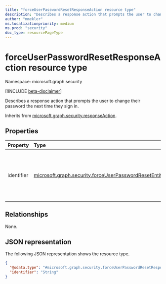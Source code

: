 ```yaml
---
title: "forceUserPasswordResetResponseAction resource type"
description: "Describes a response action that prompts the user to change their password the next time they sign in."
author: "mmekler"
ms.localizationpriority: medium
ms.prod: "security"
doc_type: resourcePageType
---
```


# forceUserPasswordResetResponseAction resource type

Namespace: microsoft.graph.security

[!INCLUDE [beta-disclaimer](../../includes/beta-disclaimer.md)]

Describes a response action that prompts the user to change their password the next time they sign in.


Inherits from [microsoft.graph.security.responseAction](../resources/security-responseaction.md).

## Properties
| Property   | Type                                                                                                                                            | Description                                                                                                                                                              |
|:-----------|:------------------------------------------------------------------------------------------------------------------------------------------------|:-------------------------------------------------------------------------------------------------------------------------------------------------------------------------|
| identifier | [microsoft.graph.security.forceUserPasswordResetEntityIdentifier](../resources/enums-security.md#forceuserpasswordresetentityidentifier-values) | Unique identifier for the response action. The possible values are: `accountSid`, `initiatingProcessAccountSid`, `requestAccountSid`, `onPremSid`, `unknownFutureValue`. |

## Relationships
None.

## JSON representation
The following JSON representation shows the resource type.
<!-- {
  "blockType": "resource",
  "@odata.type": "microsoft.graph.security.forceUserPasswordResetResponseAction"
}
-->
``` json
{
  "@odata.type": "#microsoft.graph.security.forceUserPasswordResetResponseAction",
  "identifier": "String"
}
```

